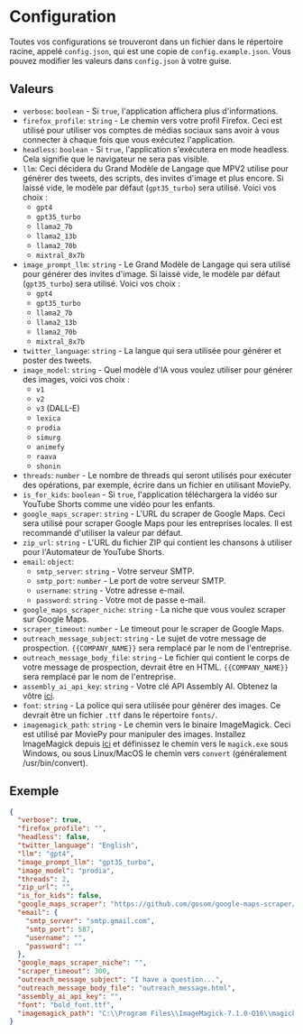 # Configuration

Toutes vos configurations se trouveront dans un fichier dans le répertoire racine, appelé `config.json`, qui est une copie de `config.example.json`. Vous pouvez modifier les valeurs dans `config.json` à votre guise.

## Valeurs

- `verbose`: `boolean` - Si `true`, l'application affichera plus d'informations.
- `firefox_profile`: `string` - Le chemin vers votre profil Firefox. Ceci est utilisé pour utiliser vos comptes de médias sociaux sans avoir à vous connecter à chaque fois que vous exécutez l'application.
- `headless`: `boolean` - Si `true`, l'application s'exécutera en mode headless. Cela signifie que le navigateur ne sera pas visible.
- `llm`: Ceci décidera du Grand Modèle de Langage que MPV2 utilise pour générer des tweets, des scripts, des invites d'image et plus encore. Si laissé vide, le modèle par défaut (`gpt35_turbo`) sera utilisé. Voici vos choix :
    * `gpt4`
    * `gpt35_turbo`
    * `llama2_7b`
    * `llama2_13b`
    * `llama2_70b`
    * `mixtral_8x7b`
- `image_prompt_llm`: `string` - Le Grand Modèle de Langage qui sera utilisé pour générer des invites d'image. Si laissé vide, le modèle par défaut (`gpt35_turbo`) sera utilisé. Voici vos choix :
    * `gpt4`
    * `gpt35_turbo`
    * `llama2_7b`
    * `llama2_13b`
    * `llama2_70b`
    * `mixtral_8x7b`
- `twitter_language`: `string` - La langue qui sera utilisée pour générer et poster des tweets.
- `image_model`: `string` - Quel modèle d'IA vous voulez utiliser pour générer des images, voici vos choix :
    * `v1`
    * `v2`
    * `v3` (DALL-E)
    * `lexica`
    * `prodia`
    * `simurg`
    * `animefy`
    * `raava`
    * `shonin`
- `threads`: `number` - Le nombre de threads qui seront utilisés pour exécuter des opérations, par exemple, écrire dans un fichier en utilisant MoviePy.
- `is_for_kids`: `boolean` - Si `true`, l'application téléchargera la vidéo sur YouTube Shorts comme une vidéo pour les enfants.
- `google_maps_scraper`: `string` - L'URL du scraper de Google Maps. Ceci sera utilisé pour scraper Google Maps pour les entreprises locales. Il est recommandé d'utiliser la valeur par défaut.
- `zip_url`: `string` - L'URL du fichier ZIP qui contient les chansons à utiliser pour l'Automateur de YouTube Shorts.
- `email`: `object`:
    - `smtp_server`: `string` - Votre serveur SMTP.
    - `smtp_port`: `number` - Le port de votre serveur SMTP.
    - `username`: `string` - Votre adresse e-mail.
    - `password`: `string` - Votre mot de passe e-mail.
- `google_maps_scraper_niche`: `string` - La niche que vous voulez scraper sur Google Maps.
- `scraper_timeout`: `number` - Le timeout pour le scraper de Google Maps.
- `outreach_message_subject`: `string` - Le sujet de votre message de prospection. `{{COMPANY_NAME}}` sera remplacé par le nom de l'entreprise.
- `outreach_message_body_file`: `string` - Le fichier qui contient le corps de votre message de prospection, devrait être en HTML. `{{COMPANY_NAME}}` sera remplacé par le nom de l'entreprise.
- `assembly_ai_api_key`: `string` - Votre clé API Assembly AI. Obtenez la vôtre [ici](https://www.assemblyai.com/app/).
- `font`: `string` - La police qui sera utilisée pour générer des images. Ce devrait être un fichier `.ttf` dans le répertoire `fonts/`.
- `imagemagick_path`: `string` - Le chemin vers le binaire ImageMagick. Ceci est utilisé par MoviePy pour manipuler des images. Installez ImageMagick depuis [ici](https://imagemagick.org/script/download.php) et définissez le chemin vers le `magick.exe` sous Windows, ou sous Linux/MacOS le chemin vers `convert` (généralement /usr/bin/convert).

## Exemple

```json
{
  "verbose": true,
  "firefox_profile": "",
  "headless": false,
  "twitter_language": "English",
  "llm": "gpt4",
  "image_prompt_llm": "gpt35_turbo",
  "image_model": "prodia",
  "threads": 2,
  "zip_url": "",
  "is_for_kids": false,
  "google_maps_scraper": "https://github.com/gosom/google-maps-scraper/archive/refs/tags/v0.9.7.zip",
  "email": {
    "smtp_server": "smtp.gmail.com",
    "smtp_port": 587,
    "username": "",
    "password": ""
  },
  "google_maps_scraper_niche": "",
  "scraper_timeout": 300,
  "outreach_message_subject": "I have a question...",
  "outreach_message_body_file": "outreach_message.html",
  "assembly_ai_api_key": "",
  "font": "bold_font.ttf",
  "imagemagick_path": "C:\\Program Files\\ImageMagick-7.1.0-Q16\\magick.exe"
}
```
